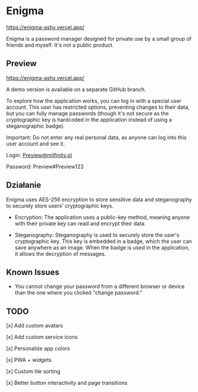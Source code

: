 # Enigma

https://enigma-ashy.vercel.app/

Enigma is a password manager designed for private use by a small group of friends and myself. It's not a public product.

## Preview

https://enigma-ashy.vercel.app/

A demo version is available on a separate GitHub branch.

To explore how the application works, you can log in with a special user account. This user has restricted options, preventing changes to their data, but you can fully manage passwords (though it's not secure as the cryptographic key is hardcoded in the application instead of using a steganographic badge).

Important: Do not enter any real personal data, as anyone can log into this user account and see it.

Login: Preview@milfinity.pl

Password: Preview#Preview123

## Działanie

Enigma uses AES-256 encryption to store sensitive data and steganography to securely store users' cryptographic keys.

- Encryption: The application uses a public-key method, meaning anyone with their private key can read and encrypt their data.

- Steganography: Steganography is used to securely store the user's cryptographic key. This key is embedded in a badge, which the user can save anywhere as an image. When the badge is used in the application, it allows the decryption of messages.

## Known Issues

- You cannot change your password from a different browser or device than the one where you clicked "change password."

## TODO

[x] Add custom avatars

[x] Add custom service icons

[x] Personalize app colors

[x] PWA + widgets

[x] Custom tile sorting

[x] Better button interactivity and page transitions
